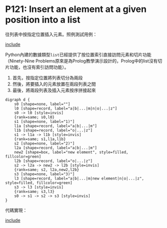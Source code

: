 # P121: Insert an element at a given position into a list

往列表中按指定位置插入元素。照例測試用例：

[include](../../../tests/lists/p121_test.py)

Python內建的數據類型`list`已經提供了按位置索引直接訪問元素和切片功能（Ninety-Nine Problems原來是為Prolog教學演示設計的，Prolog中的list沒有切片功能，也沒有索引訪問功能）。

1. 首先，按指定位置將列表切分為兩段
2. 然後，將要插入的元素放置在兩段列表之間
3. 最後，將兩段列表及插入元素按序拼接起來

```puml
digraph d {
    s0 [shape=none, label=""]
    l0 [shape=record, label="a|b|...|m|n|o|...|z"]
    s0 -> l0 [style=invis]
    {rank=same; s0,l0}
    s1 [shape=none, label="1)"]
    l1a [shape=record, label="a|b|...|m"]
    l1b [shape=record, label="o|...|z"]
    s1 -> l1a -> l1b [style=invis]
    {rank=same; s1,l1a,l1b}
    s2 [shape=none, label="2)"]
    l2a [shape=record, label="a|b|...|m"]
    new2 [shape=box, label="new element", style=filled, fillcolor=green]
    l2b [shape=record, label="o|...|z"]
    s2 -> l2a -> new2 -> l2b [style=invis]
    {rank=same; s2, l2a,new2,l2b}
    s3 [shape=none, label="3)"]
    l3 [shape=record, label="a|b|...|m|new element|n|o|...|z", style=filled, fillcolor=green]
    s3 -> l3 [style=invis]
    {rank=same; s3,l3}
    s0 -> s1 -> s2 -> s3 [style=invis]
}
```

代碼實現：

[include](../../../python99/lists/p121.py)